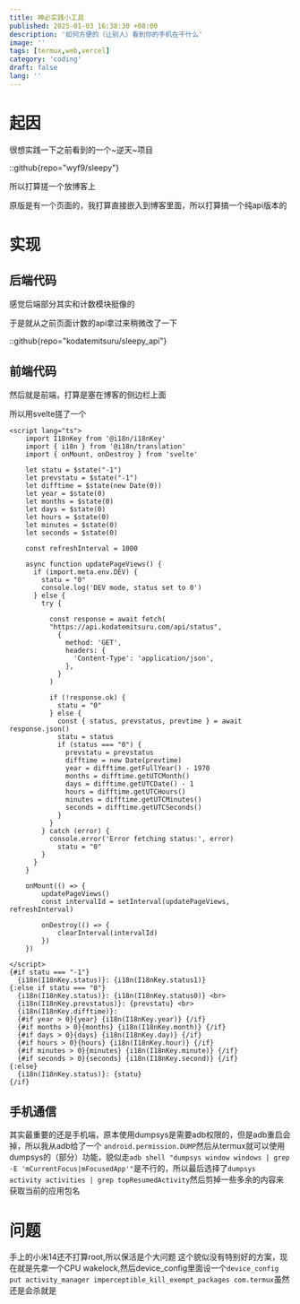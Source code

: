 ```yaml
---
title: 神必实践小工具
published: 2025-01-03 16:38:30 +08:00
description: '如何方便的（让别人）看到你的手机在干什么'
image: ''
tags: [termux,web,vercel]
category: 'coding'
draft: false 
lang: ''
---
```

# 起因

很想实践一下之前看到的一个~逆天~项目

::github{repo="wyf9/sleepy"}

所以打算搓一个放博客上

原版是有一个页面的，我打算直接嵌入到博客里面，所以打算搞一个纯api版本的

# 实现

## 后端代码

感觉后端部分其实和计数模块挺像的

于是就从之前页面计数的api拿过来稍微改了一下

::github{repo="kodatemitsuru/sleepy_api"}

## 前端代码

然后就是前端，打算是塞在博客的侧边栏上面

所以用svelte搓了一个

```svelte
<script lang="ts">
    import I18nKey from '@i18n/i18nKey'
    import { i18n } from '@i18n/translation'
    import { onMount, onDestroy } from 'svelte'
  
    let statu = $state("-1")
    let prevstatu = $state("-1")
    let difftime = $state(new Date(0))
    let year = $state(0)
    let months = $state(0)
    let days = $state(0)
    let hours = $state(0)
    let minutes = $state(0)
    let seconds = $state(0)

    const refreshInterval = 1000
  
    async function updatePageViews() {
      if (import.meta.env.DEV) {
        statu = "0"
        console.log('DEV mode, status set to 0')
      } else {
        try {

          const response = await fetch(
          "https://api.kodatemitsuru.com/api/status",
            {
              method: 'GET',
              headers: {
                'Content-Type': 'application/json',
              },
            }
          )
  
          if (!response.ok) {
            statu = "0"
          } else {
            const { status, prevstatus, prevtime } = await response.json()
            statu = status
            if (status === "0") {
              prevstatu = prevstatus
              difftime = new Date(prevtime)
              year = difftime.getFullYear() - 1970
              months = difftime.getUTCMonth()
              days = difftime.getUTCDate() - 1
              hours = difftime.getUTCHours()
              minutes = difftime.getUTCMinutes()
              seconds = difftime.getUTCSeconds()
            }
          }
        } catch (error) {
          console.error('Error fetching status:', error)
            statu = "0"
        }
      }
    }
  
    onMount(() => {
        updatePageViews()
        const intervalId = setInterval(updatePageViews, refreshInterval)

        onDestroy(() => {
            clearInterval(intervalId)
        })
    })

</script>
{#if statu === "-1"}
  {i18n(I18nKey.status)}: {i18n(I18nKey.status1)}
{:else if statu === "0"}
  {i18n(I18nKey.status)}: {i18n(I18nKey.status0)} <br>
  {i18n(I18nKey.prevstatus)}: {prevstatu} <br>
  {i18n(I18nKey.difftime)}: 
  {#if year > 0}{year} {i18n(I18nKey.year)} {/if}
  {#if months > 0}{months} {i18n(I18nKey.month)} {/if}
  {#if days > 0}{days} {i18n(I18nKey.day)} {/if}
  {#if hours > 0}{hours} {i18n(I18nKey.hour)} {/if}
  {#if minutes > 0}{minutes} {i18n(I18nKey.minute)} {/if}
  {#if seconds > 0}{seconds} {i18n(I18nKey.second)} {/if}
{:else}
  {i18n(I18nKey.status)}: {statu}
{/if}
```

## 手机通信

其实最重要的还是手机端，原本使用dumpsys是需要adb权限的，但是adb重启会掉，所以我从adb给了一个 `android.permission.DUMP`然后从termux就可以使用dumpsys的（部分）功能，貌似走`adb shell "dumpsys window windows | grep -E 'mCurrentFocus|mFocusedApp'"`是不行的，所以最后选择了`dumpsys activity activities | grep topResumedActivity`然后剪掉一些多余的内容来获取当前的应用包名

# 问题

手上的小米14还不打算root,所以保活是个大问题
这个貌似没有特别好的方案，现在就是先拿一个CPU wakelock,然后device_config里面设一个`device_config put activity_manager imperceptible_kill_exempt_packages com.termux`虽然还是会杀就是
